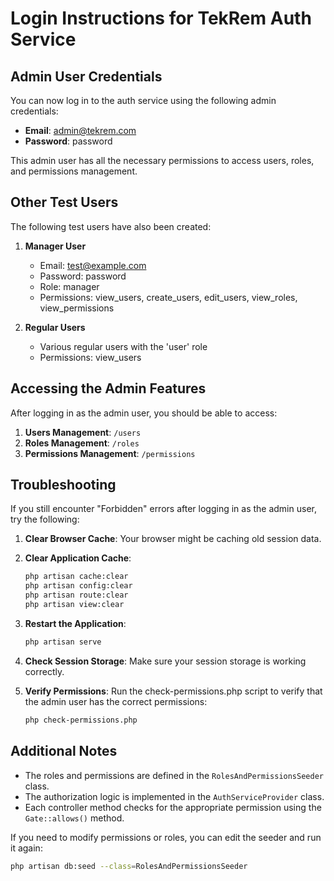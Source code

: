 # Login Instructions for TekRem Auth Service

## Admin User Credentials

You can now log in to the auth service using the following admin credentials:

- **Email**: admin@tekrem.com
- **Password**: password

This admin user has all the necessary permissions to access users, roles, and permissions management.

## Other Test Users

The following test users have also been created:

1. **Manager User**
   - Email: test@example.com
   - Password: password
   - Role: manager
   - Permissions: view_users, create_users, edit_users, view_roles, view_permissions

2. **Regular Users**
   - Various regular users with the 'user' role
   - Permissions: view_users

## Accessing the Admin Features

After logging in as the admin user, you should be able to access:

1. **Users Management**: `/users`
2. **Roles Management**: `/roles`
3. **Permissions Management**: `/permissions`

## Troubleshooting

If you still encounter "Forbidden" errors after logging in as the admin user, try the following:

1. **Clear Browser Cache**: Your browser might be caching old session data.

2. **Clear Application Cache**:
   ```bash
   php artisan cache:clear
   php artisan config:clear
   php artisan route:clear
   php artisan view:clear
   ```

3. **Restart the Application**:
   ```bash
   php artisan serve
   ```

4. **Check Session Storage**: Make sure your session storage is working correctly.

5. **Verify Permissions**: Run the check-permissions.php script to verify that the admin user has the correct permissions:
   ```bash
   php check-permissions.php
   ```

## Additional Notes

- The roles and permissions are defined in the `RolesAndPermissionsSeeder` class.
- The authorization logic is implemented in the `AuthServiceProvider` class.
- Each controller method checks for the appropriate permission using the `Gate::allows()` method.

If you need to modify permissions or roles, you can edit the seeder and run it again:

```bash
php artisan db:seed --class=RolesAndPermissionsSeeder
```
